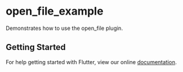# open_file_example

Demonstrates how to use the open_file plugin.

## Getting Started

For help getting started with Flutter, view our online
[documentation](https://flutter.io/).
